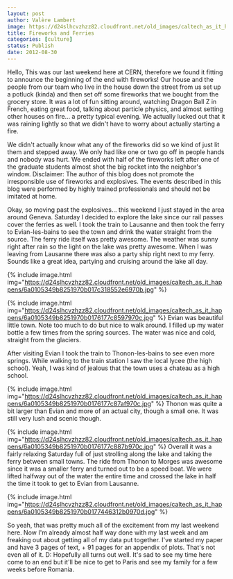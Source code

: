 ```yaml
---
layout: post
author: Valère Lambert
image: https://d24slhcvzhzz82.cloudfront.net/old_images/caltech_as_it_happens/6a0105349b8251970b0176177c6c96970c.jpg
title: Fireworks and Ferries 
categories: [culture]
status: Publish
date: 2012-08-30
---
```


Hello,
This was our last weekend here at CERN, therefore we found it fitting to announce the beginning of the end with fireworks! Our house and the people from our team who live in the house down the street from us set up a potluck (kinda) and then set off some fireworks that we bought from the grocery store. It was a lot of fun sitting around, watching Dragon Ball Z in French, eating great food, talking about particle physics, and almost setting other houses on fire... a pretty typical evening. We actually lucked out that it was raining lightly so that we didn't have to worry about actually starting a fire.

We didn't actually know what any of the fireworks did so we kind of just lit them and stepped away. We only had like one or two go off in people hands and nobody was hurt. We ended with half of the fireworks left after one of the graduate students almost shot the big rocket into the neighbor's window. 
Disclaimer: The author of this blog does not promote the irresponsible use of fireworks and explosives. The events described in this blog were performed by highly trained professionals and should not be imitated at home.

Okay, so moving past the explosives... this weekend I just stayed in the area around Geneva. Saturday I decided to explore the lake since our rail passes cover the ferries as well. I took the train to Lausanne and then took the ferry to Evian-les-bains to see the town and drink the water straight from the source. The ferry ride itself was pretty awesome. The weather was sunny right after rain so the light on the lake was pretty awesome. When I was leaving from Lausanne there was also a party ship right next to my ferry. Sounds like a great idea, partying and cruising around the lake all day.


{% include image.html img="https://d24slhcvzhzz82.cloudfront.net/old_images/caltech_as_it_happens/6a0105349b8251970b017c318552e6970b.jpg" %}


{% include image.html img="https://d24slhcvzhzz82.cloudfront.net/old_images/caltech_as_it_happens/6a0105349b8251970b0176177c8597970c.jpg" %}
Evian was beautiful little town. Note too much to do but nice to walk around. I filled up my water bottle a few times from the spring sources. The water was nice and cold, straight from the glaciers.

After visiting Evian I took the train to Thonon-les-bains to see even more springs. While walking to the train station I saw the local lycee (the high school). Yeah, I was kind of jealous that the town uses a chateau as a high school.


{% include image.html img="https://d24slhcvzhzz82.cloudfront.net/old_images/caltech_as_it_happens/6a0105349b8251970b0176177c87af970c.jpg" %}
Thonon was quite a bit larger than Evian and more of an actual city, though a small one. It was still very lush and scenic though.


{% include image.html img="https://d24slhcvzhzz82.cloudfront.net/old_images/caltech_as_it_happens/6a0105349b8251970b0176177c887b970c.jpg" %}
Overall it was a fairly relaxing Saturday full of just strolling along the lake and taking the ferry between small towns. The ride from Thonon to Morges was awesome since it was a smaller ferry and turned out to be a speed boat. We were lifted halfway out of the water the entire time and crossed the lake in half the time it took to get to Evian from Lausanne.


{% include image.html img="https://d24slhcvzhzz82.cloudfront.net/old_images/caltech_as_it_happens/6a0105349b8251970b0177446312b0970d.jpg" %}

So yeah, that was pretty much all of the excitement from my last weekend here. Now I'm already almost half way done with my last week and am freaking out about getting all of my data put together. I've started my paper and have 3 pages of text, + 91 pages for an appendix of plots. That's not even all of it. D:
Hopefully all turns out well. It's sad to see my time here come to an end but it'll be nice to get to Paris and see my family for a few weeks before Romania.

